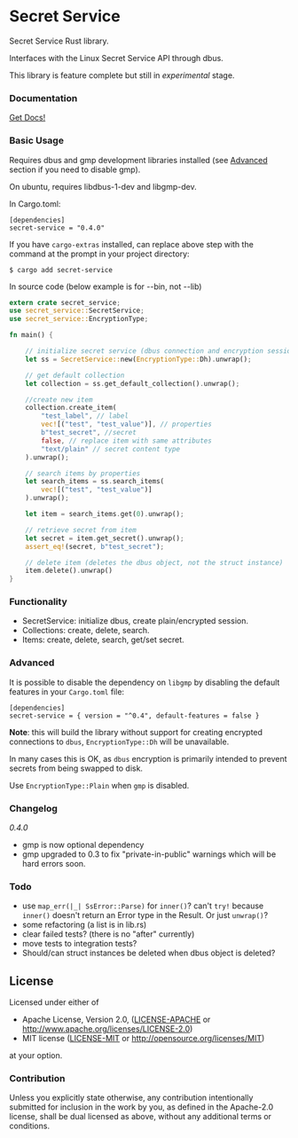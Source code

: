 # Secret Service

Secret Service Rust library.

Interfaces with the Linux Secret Service API through dbus.

This library is feature complete but still in *experimental* stage.

### Documentation

[Get Docs!](https://hwchen.github.io/secret-service-rs/secret_service/)

### Basic Usage

Requires dbus and gmp development libraries installed (see [Advanced](#advanced) section if you need to disable gmp).

On ubuntu, requires libdbus-1-dev and libgmp-dev.

In Cargo.toml:

```
[dependencies]
secret-service = "0.4.0"
```

If you have `cargo-extras` installed, can replace above step with the command at the prompt in your project directory:

```
$ cargo add secret-service
```

In source code (below example is for --bin, not --lib)

```rust
extern crate secret_service;
use secret_service::SecretService;
use secret_service::EncryptionType;

fn main() {

    // initialize secret service (dbus connection and encryption session)
    let ss = SecretService::new(EncryptionType::Dh).unwrap();

    // get default collection
    let collection = ss.get_default_collection().unwrap();

    //create new item
    collection.create_item(
        "test_label", // label
        vec![("test", "test_value")], // properties
        b"test_secret", //secret
        false, // replace item with same attributes
        "text/plain" // secret content type
    ).unwrap();

    // search items by properties
    let search_items = ss.search_items(
        vec![("test", "test_value")]
    ).unwrap();

    let item = search_items.get(0).unwrap();

    // retrieve secret from item
    let secret = item.get_secret().unwrap();
    assert_eq!(secret, b"test_secret");

    // delete item (deletes the dbus object, not the struct instance)
    item.delete().unwrap()
}
```

### Functionality

- SecretService: initialize dbus, create plain/encrypted session.
- Collections: create, delete, search.
- Items: create, delete, search, get/set secret.

### Advanced

It is possible to disable the dependency on `libgmp` by disabling the default
features in your `Cargo.toml` file:

    [dependencies]
    secret-service = { version = "^0.4", default-features = false }

 
**Note**: this will build the library without support for creating encrypted connections 
to `dbus`, `EncryptionType::Dh` will be unavailable. 

In many cases this is OK, as `dbus` encryption is primarily intended to prevent secrets
from being swapped to disk. 

Use `EncryptionType::Plain` when `gmp` is disabled.

### Changelog

_0.4.0_
- gmp is now optional dependency
- gmp upgraded to 0.3 to fix "private-in-public" warnings which will be hard errors soon.

### Todo

- use `map_err(|_| SsError::Parse)` for `inner()`? can't `try!` because `inner()` doesn't return an Error type in the Result. Or just `unwrap()`?
- some refactoring (a list is in lib.rs)
- clear failed tests? (there is no "after" currently)
- move tests to integration tests?
- Should/can struct instances be deleted when dbus object is deleted?

## License

Licensed under either of

* Apache License, Version 2.0, ([LICENSE-APACHE](LICENSE-APACHE) or http://www.apache.org/licenses/LICENSE-2.0)
* MIT license ([LICENSE-MIT](LICENSE-MIT) or http://opensource.org/licenses/MIT)

at your option.

### Contribution

Unless you explicitly state otherwise, any contribution intentionally submitted for inclusion in the work by you, as defined in the Apache-2.0 license, shall be dual licensed as above, without any additional terms or conditions.
  
